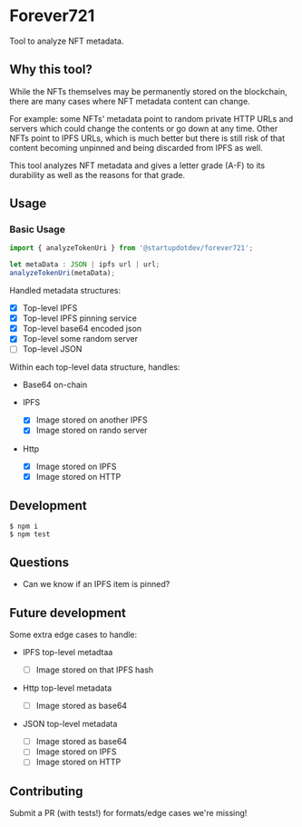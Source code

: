 # Forever721

Tool to analyze NFT metadata.

## Why this tool?

While the NFTs themselves may be permanently stored on the blockchain, there are many cases where NFT metadata content can change.

For example: some NFTs' metadata point to random private HTTP URLs and servers which could change the contents or go down at any time. Other NFTs point to IPFS URLs, which is much better but there is still risk of that content becoming unpinned and being discarded from IPFS as well.

This tool analyzes NFT metadata and gives a letter grade (A-F) to its durability as well as the reasons for that grade.

## Usage

### Basic Usage

```js
import { analyzeTokenUri } from '@startupdotdev/forever721';

let metaData : JSON | ipfs url | url;
analyzeTokenUri(metaData);
```

Handled metadata structures:

- [x] Top-level IPFS
- [x] Top-level IPFS pinning service
- [x] Top-level base64 encoded json
- [x] Top-level some random server
- [ ] Top-level JSON

Within each top-level data structure, handles:

- Base64 on-chain

- IPFS

  - [x] Image stored on another IPFS
  - [x] Image stored on rando server

- Http

  - [x] Image stored on IPFS
  - [x] Image stored on HTTP

## Development

```
$ npm i
$ npm test
```

## Questions

- Can we know if an IPFS item is pinned?

## Future development

Some extra edge cases to handle:

- IPFS top-level metadtaa

  - [ ] Image stored on that IPFS hash

- Http top-level metadata

  - [ ] Image stored as base64

- JSON top-level metadata
  - [ ] Image stored as base64
  - [ ] Image stored on IPFS
  - [ ] Image stored on HTTP

## Contributing

Submit a PR (with tests!) for formats/edge cases we're missing!
